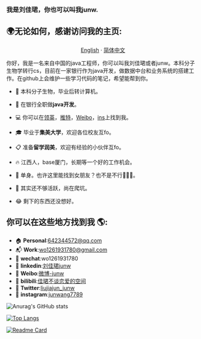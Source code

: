 ### 我是刘佳珺，你也可以叫我junw.

## 🌍无论如何，感谢访问我的主页:

<p align="center">
    <a href="README.md">English</a>
    ·
    <a href="./README_cn.md">简体中文</a>    
<p/>
你好，我是一名来自中国的java工程师，你可以叫我刘佳珺或者junw。本科分子生物学转行cs，目前在一家银行作为java开发，做数据中台和业务系统的搭建工作。在github上会维护一些学习代码的笔记，希望能帮到你。

- 🧬 本科分子生物，毕业后转计算机。


- 🏦 在银行全职做**java开发**。


- 💻 你可以在[领英](https://www.linkedin.com/in/%E4%BD%B3%E7%8F%BA-%E5%88%98-3a4345156/)，[推特](https://twitter.com/home)，[Weibo](https://weibo.com/u/6511079715)，[ins](https://www.instagram.com/junwang7789/)上找到我。


- 🎓 毕业于**集美大学**，欢迎各位校友互fo。


- 📋 准备**留学润美**，欢迎有经验的小伙伴互fo。


- 🔥 江西人，base厦门，长期等一个好的工作机会。


- 💌 单身。也许这里能找到女朋友？也不是不行🤣🤣🤣。


- 🚀 其实还不够活跃，尚在爬坑。


- 😂 剩下的东西还没想好。

## 你可以在这些地方找到我 🌎:

- 🏠 **Personal**:642344572@qq.com
- 📬 **Work**:wo1261931780@gmail.com
- 💼 **wechat**:wo1261931780
- 💼 **linkedin**:[刘佳珺junw](https://www.linkedin.com/in/%E4%BD%B3%E7%8F%BA-%E5%88%98-3a4345156/)
- 🤳 **Weibo**:[微博-junw](https://weibo.com/u/6511079715)
- 🤳 **bilibili**:[佳珺不谈恋爱的空间](https://space.bilibili.com/2001956953?spm_id_from=333.1007.0.0)
- 🤳 **Twitter**:[liujiajun_junw](https://twitter.com/home)
- 🤳 **instagram**:[junwang7789](https://www.instagram.com/junwang7789/)

![Anurag's GitHub stats](https://github-readme-stats.vercel.app/api?username=wo1261931780&bg_color=30,0575e6,021b79&title_color=fff&text_color=fff)

[![Top Langs](https://github-readme-stats.vercel.app/api/top-langs/?username=wo1261931780)](https://github.com/wo1261931780/st-java.github.io)

[![Readme Card](https://github-readme-stats.vercel.app/api/pin/?username=wo1261931780&repo=st-java.github.io)](https://github.com/wo1261931780/st-java.github.io)

